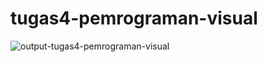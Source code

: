 # tugas4-pemrograman-visual
![output-tugas4-pemrograman-visual](https://user-images.githubusercontent.com/101396152/201925860-3d080a99-f3c7-4b9d-8737-787976b30b3f.PNG)
